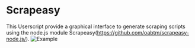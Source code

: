 # Scrapeasy
This Userscript provide a graphical interface to generate scraping scripts using the node.js module Scrapeasy(https://github.com/oabtm/scrapeasy-node.js/).
![Example](http://im.ezgif.com/tmp/ezgif-4056576173.gif)
